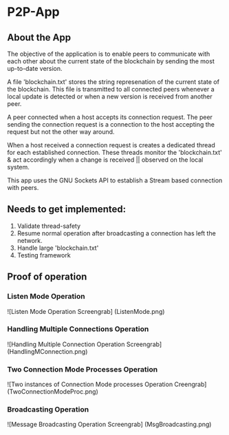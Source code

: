 # P2P-App

## About the App

The objective of the application is to enable peers to communicate with each other about the current state of the blockchain by sending the most up-to-date version.

A file 'blockchain.txt' stores the string represenation of the current state of the blockchain. This file is transmitted to all connected peers whenever a local update is detected or when a new version is received from another peer.

A peer connected when a host accepts its connection request. The peer sending the connection request is a connection to the host accepting the request but not the other way around. 

When a host received a connection request is creates a dedicated thread for each established connection. These threads monitor the 'blockchain.txt' & act accordingly when a change is received || observed on the local system.

This app uses the GNU Sockets API to establish a Stream based connection with peers.

## Needs to get implemented:

1. Validate thread-safety
1. Resume normal operation after broadcasting a connection has left the network.
1. Handle large 'blockchain.txt'
1. Testing framework

## Proof of operation

### Listen Mode Operation
![Listen Mode Operation Screengrab] (ListenMode.png)

### Handling Multiple Connections Operation
![Handling Multiple Connection Operation Screengrab] (HandlingMConnection.png)

### Two Connection Mode Processes Operation
![Two instances of Connection Mode processes Operation Creengrab] (TwoConnectionModeProc.png)

### Broadcasting Operation
![Message Broadcasting Operation Screengrab] (MsgBroadcasting.png)
